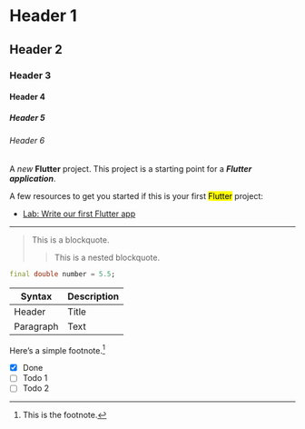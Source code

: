 # Header 1

## Header 2

### Header 3

#### Header 4

##### Header 5

###### Header 6

A *new* **Flutter** project. This project is a starting point for a ***Flutter application***.

A few resources to get you started if this is your first <mark>Flutter</mark> project:

* [Lab: Write our first Flutter app](https://flutter.dev/docs/get—started/codelab)

---

> This is a blockquote.
>
> > This is a nested blockquote.

```dart
final double number = 5.5;
```

| Syntax    | Description |
| --------- | ----------- |
| Header    | Title       |
| Paragraph | Text        |

Here’s a simple footnote.[^1]

[^1]: This is the footnote.

* [x] Done
* [ ] Todo 1
* [ ] Todo 2
